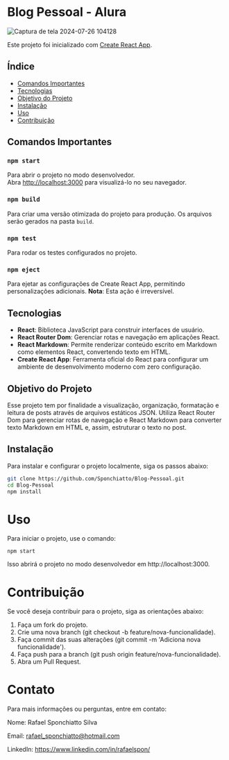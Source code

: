 # Blog Pessoal - Alura

![Captura de tela 2024-07-26 104128](https://github.com/user-attachments/assets/8bdd2c9d-e6a7-43a8-b7d0-f1d695420cf5)

Este projeto foi inicializado com [Create React App](https://github.com/facebook/create-react-app).

## Índice
- [Comandos Importantes](#comandos-importantes)
- [Tecnologias](#tecnologias)
- [Objetivo do Projeto](#objetivo-do-projeto)
- [Instalação](#instalação)
- [Uso](#uso)
- [Contribuição](#contribuição)

## Comandos Importantes

### `npm start`

Para abrir o projeto no modo desenvolvedor.\
Abra [http://localhost:3000](http://localhost:3000) para visualizá-lo no seu navegador.

### `npm build`

Para criar uma versão otimizada do projeto para produção. Os arquivos serão gerados na pasta `build`.

### `npm test`

Para rodar os testes configurados no projeto.

### `npm eject`

Para ejetar as configurações de Create React App, permitindo personalizações adicionais. **Nota**: Esta ação é irreversível.

## Tecnologias
- **React**: Biblioteca JavaScript para construir interfaces de usuário.
- **React Router Dom**: Gerenciar rotas e navegação em aplicações React.
- **React Markdown**: Permite renderizar conteúdo escrito em Markdown como elementos React, convertendo texto em HTML.
- **Create React App**: Ferramenta oficial do React para configurar um ambiente de desenvolvimento moderno com zero configuração.

## Objetivo do Projeto
Esse projeto tem por finalidade a visualização, organização, formatação e leitura de posts através de arquivos estáticos JSON. Utiliza React Router Dom para gerenciar rotas de navegação e React Markdown para converter texto Markdown em HTML e, assim, estruturar o texto no post.

## Instalação
Para instalar e configurar o projeto localmente, siga os passos abaixo:

```sh
git clone https://github.com/Sponchiatto/Blog-Pessoal.git
cd Blog-Pessoal
npm install
```
# Uso
Para iniciar o projeto, use o comando:
```
npm start
```
Isso abrirá o projeto no modo desenvolvedor em http://localhost:3000.

# Contribuição
Se você deseja contribuir para o projeto, siga as orientações abaixo:

1. Faça um fork do projeto.
2. Crie uma nova branch (git checkout -b feature/nova-funcionalidade).
3. Faça commit das suas alterações (git commit -m 'Adiciona nova funcionalidade').
4. Faça push para a branch (git push origin feature/nova-funcionalidade).
5. Abra um Pull Request.

# Contato
Para mais informações ou perguntas, entre em contato:

Nome: Rafael Sponchiatto Silva

Email: rafael_sponchiatto@hotmail.com

LinkedIn: https://www.linkedin.com/in/rafaelspon/

